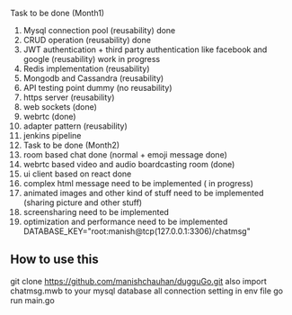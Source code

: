 Task to be done (Month1)
  1. Mysql connection pool (reusability) done
  2. CRUD operation  (reusability) done
  3. JWT authentication + third party authentication like facebook and google  (reusability) work in progress
  4. Redis implementation  (reusability)
  5. Mongodb and Cassandra   (reusability)
  6. API testing point dummy (no reusability)
  7. https server (reusability)
  8. web sockets  (done)
  8. webrtc  (done)
  9. adapter pattern (reusability)
  10. jenkins pipeline
  11. Task to be done (Month2)
  12. room based chat done (normal + emoji message done)
  13. webrtc based video and audio boardcasting room (done)
  14. ui client based on react done
  15. complex html message need to be implemented ( in progress)
  16. animated images and other kind of stuff need to be implemented (sharing picture and other stuff)
  17. screensharing need to be implemented
  18. optimization and performance need to be implemented 
DATABASE_KEY="root:manish@tcp(127.0.0.1:3306)/chatmsg"


How to use this
--------------------------------
git clone https://github.com/manishchauhan/dugguGo.git
also import chatmsg.mwb to your mysql database
all connection setting in env file
go run main.go 